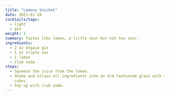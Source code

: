 ```yaml
---
title: "Lemony Snicket"
date: 2023-01-28
cocktails/tags:
  - light
  - gin
weight: 1
summary: Tastes like lemon, a little sour but not too sour.
ingredients:
  - 2 oz Ungava gin
  - 1 oz triple sec
  - 1 lemon
  - Club soda
steps:
  - Squeeze the juice from the lemon.
  - Shake and strain all ingredients into an old fashioned glass with some ice
    cubes.
  - Top up with club soda.
---
```

